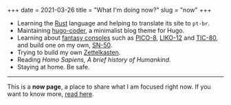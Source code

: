 +++
date = 2021-03-26
title = "What I'm doing now?"
slug = "now"
+++

- Learning the [Rust][rust] language and helping to translate its site to `pt-br`.
- Maintaining [hugo-coder][coder], a minimalist blog theme for Hugo.
- Learning about [fantasy consoles][fc] such as [PICO-8][pico8], [LIKO-12][liko12] and [TIC-80][tic80], and build one on my own, [SN-50][sn50].
- Trying to build my own [Zettelkasten][zettel].
- Reading *Homo Sapiens, A brief history of Humankind*.
- Staying at home. Be safe.

---

This is a **now page**, a place to share what I am focused right now. If you want to know more, [read here][aboutnow].

[rust]: https://www.rust-lang.org/
[coder]: https://github.com/luizdepra/hugo-coder
[fc]: https://github.com/paladin-t/fantasy
[pico8]: https://www.lexaloffle.com/pico-8.php
[liko12]: https://ramilego4game.itch.io/liko12
[tic80]: https://tic80.com/
[sn50]: https://github.com/TinTeam/SN-50/
[zettel]: https://zettelkasten.de/
[fc]: https://github.com/paladin-t/fantasy
[aboutnow]: https://nownownow.com/about
[rust]: https://www.rust-lang.org/
